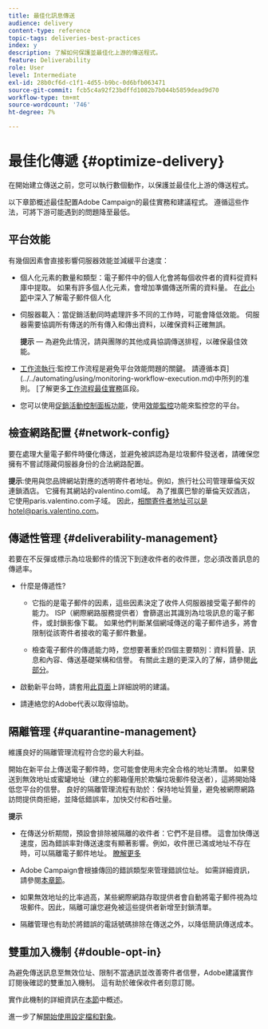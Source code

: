 ```yaml
---
title: 最佳化訊息傳送
audience: delivery
content-type: reference
topic-tags: deliveries-best-practices
index: y
description: 了解如何保護並最佳化上游的傳送程式。
feature: Deliverability
role: User
level: Intermediate
exl-id: 28b0cf6d-c1f1-4d55-b9bc-0d6bfb063471
source-git-commit: fcb5c4a92f23bdffd1082b7b044b5859dead9d70
workflow-type: tm+mt
source-wordcount: '746'
ht-degree: 7%

---
```


# 最佳化傳遞 {#optimize-delivery}

在開始建立傳送之前，您可以執行數個動作，以保護並最佳化上游的傳送程式。

以下章節概述最佳配置Adobe Campaign的最佳實務和建議程式。 遵循這些作法，可將下游可能遇到的問題降至最低。

## 平台效能

有幾個因素會直接影響伺服器效能並減緩平台速度：

* 個人化元素的數量和類型：電子郵件中的個人化會將每個收件者的資料從資料庫中提取。 如果有許多個人化元素，會增加準備傳送所需的資料量。  在[此小節](../../designing/using/personalization.md)中深入了解電子郵件個人化

* 伺服器載入：當促銷活動同時處理許多不同的工作時，可能會降低效能。 伺服器需要協調所有傳送的所有傳入和傳出資料，以確保資料正確無誤。

   **提示**  — 為避免此情況，請與團隊的其他成員協調傳送排程，以確保最佳效能。

* [工作流執行](../../automating/using/about-workflow-execution.md):監控工作流程是避免平台效能問題的關鍵。 請遵循本頁](../../automating/using/monitoring-workflow-execution.md)中所列的准則。 [了解更多[工作流程最佳實務](../../automating/using/best-practices-workflows.md)區段。

* 您可以使用[促銷活動控制面板功能](https://experienceleague.adobe.com/docs/control-panel/using/discover-control-panel/key-features.html?lang=zh-Hant)，使用[效能監控](https://experienceleague.adobe.com/docs/control-panel/using/performance-monitoring/about-performance-monitoring.html)功能來監控您的平台。

## 檢查網路配置 {#network-config}

要在處理大量電子郵件時優化傳送，並避免被誤認為是垃圾郵件發送者，請確保您擁有不嘗試隱藏伺服器身份的合法網路配置。

**提示**:使用與您品牌網站對應的透明寄件者地址。例如，旅行社公司管理華倫天奴連鎖酒店。 它擁有其網站的valentino.com域。 為了推廣巴黎的華倫天奴酒店，它使用paris.valentino.com子域。 因此，相關寄件者地址可以是hotel@paris.valentino.com。

## 傳遞性管理 {#deliverability-management}

若要在不反彈或標示為垃圾郵件的情況下到達收件者的收件匣，您必須改善訊息的傳遞率。

* 什麼是傳遞性?

   * 它指的是電子郵件的因素，這些因素決定了收件人伺服器接受電子郵件的能力。 ISP（網際網路服務提供者）會篩選出其識別為垃圾訊息的電子郵件，或封鎖影像下載。 如果他們判斷某個網域傳送的電子郵件過多，將會限制從該寄件者接收的電子郵件數量。

   * 檢查電子郵件的傳遞能力時，您想要著重於四個主要類別：資料質量、訊息和內容、傳送基礎架構和信譽。 有關此主題的更深入的了解，請參閱[此部分](../../sending/using/about-deliverability.md)。

* 啟動新平台時，請套用[此頁面](https://experienceleague.adobe.com/docs/deliverability-learn/deliverability-best-practice-guide/transition-process/switching-email-platforms.html#transition-process)上詳細說明的建議。

* 請連絡您的Adobe代表以取得協助。

## 隔離管理 {#quarantine-management}

維護良好的隔離管理流程符合您的最大利益。

開始在新平台上傳送電子郵件時，您可能會使用未完全合格的地址清單。 如果發送到無效地址或蜜罐地址（建立的郵箱僅用於欺騙垃圾郵件發送者），這將開始降低您平台的信譽。 良好的隔離管理流程有助於：保持地址質量，避免被網際網路訪問提供商拒絕，並降低錯誤率，加快交付和吞吐量。

**提示**

* 在傳送分析期間，預設會排除被隔離的收件者：它們不是目標。 這會加快傳送速度，因為錯誤率對傳送速度有顯著影響。例如，收件匣已滿或地址不存在時，可以隔離電子郵件地址。 [瞭解更多](../../sending/using/understanding-quarantine-management.md#identifying-quarantined-addresses)

* Adobe Campaign會根據傳回的錯誤類型來管理錯誤位址。 如需詳細資訊，請參閱[本章節](../../sending/using/understanding-quarantine-management.md)。

* 如果無效地址的比率過高，某些網際網路存取提供者會自動將電子郵件視為垃圾郵件。因此，隔離可讓您避免被這些提供者新增至封鎖清單。

* 隔離管理也有助於將錯誤的電話號碼排除在傳送之外，以降低簡訊傳送成本。

## 雙重加入機制 {#double-opt-in}

為避免傳送訊息至無效位址、限制不當通訊並改善寄件者信譽，Adobe建議實作訂閱後確認的雙重加入機制。 這有助於確保收件者刻意訂閱。

實作此機制的詳細資訊在[本節](../../audiences/using/about-opt-in-and-opt-out-in-campaign.md)中概述。

進一步了解[開始使用設定檔和對象](../../audiences/using/get-started-profiles-and-audiences.md)。
